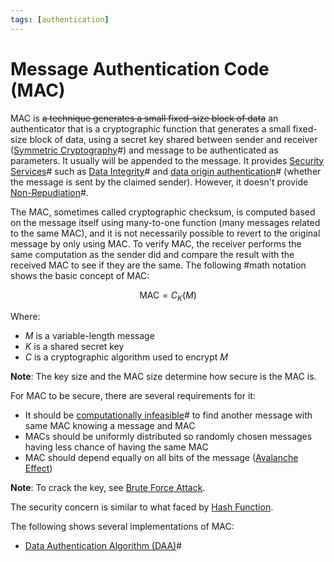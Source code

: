 ```yaml
---
tags: [authentication]
---
```


# Message Authentication Code (MAC)

MAC is ~~a technique generates a small fixed-size block of data~~ an
authenticator that is a cryptographic function that generates a small fixed-size
block of data, using a secret key shared between sender and receiver
([Symmetric Cryptography](202209012153.md)#) and message to be authenticated as
parameters. It usually will be appended to the message. It provides
[Security Services](202209261050.md)# such as [Data Integrity](202210040913.md)#
and [data origin authentication](202210022151.md)# (whether the message is sent
by the claimed sender). However, it doesn't provide
[Non-Repudiation](202210022159.md)#.

The MAC, sometimes called cryptographic checksum, is computed based on the
message itself using many-to-one function (many messages related to the same
MAC), and it is not necessarily possible to revert to the original message by
only using MAC. To verify MAC, the receiver performs the same computation as the
sender did and compare the result with the received MAC to see if they are the
same. The following #math notation shows the basic concept of MAC:

$$
\text{MAC} = C_K(M)
$$

Where:
- $M$ is a variable-length message
- $K$ is a shared secret key
- $C$ is a cryptographic algorithm used to encrypt $M$

**Note**: The key size and the MAC size determine how secure is the MAC is.

For MAC to be secure, there are several requirements for it:
- It should be [computationally infeasible](202209281245.md)# to find another
  message with same MAC knowing a message and MAC
- MACs should be uniformly distributed so randomly chosen messages having less
  chance of having the same MAC
- MAC should depend equally on all bits of the message ([Avalanche Effect](202210052302.md))

**Note**: To crack the key, see [Brute Force Attack](202209281259.md).

The security concern is similar to what faced by [Hash Function](202112122038.md).

The following shows several implementations of MAC:
- [Data Authentication Algorithm (DAA)](202212291335.md)#
